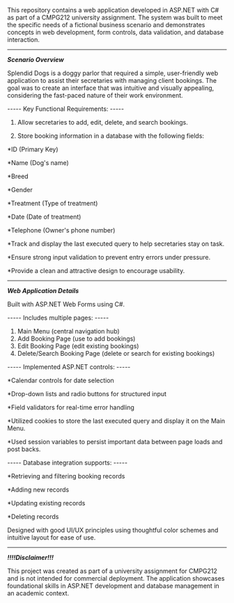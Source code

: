 This repository contains a web application developed in ASP.NET with C# as part of a CMPG212 university assignment. The system was built to meet the specific needs of a fictional business scenario and demonstrates concepts in web development, form controls, data validation, and database interaction.

------------------------------------------------------------------------------------------------------------------------------------------------------------------------------------------------------------------------

_____Scenario Overview_____

Splendid Dogs is a doggy parlor that required a simple, user-friendly web application to assist their secretaries with managing client bookings. The goal was to create an interface that was intuitive and visually appealing, considering the fast-paced nature of their work environment.

----- Key Functional Requirements: -----

1. Allow secretaries to add, edit, delete, and search bookings.

2. Store booking information in a database with the following fields:

*ID (Primary Key)

*Name (Dog's name)

*Breed

*Gender

*Treatment (Type of treatment)

*Date (Date of treatment)

*Telephone (Owner's phone number)

*Track and display the last executed query to help secretaries stay on task.

*Ensure strong input validation to prevent entry errors under pressure.

*Provide a clean and attractive design to encourage usability.

------------------------------------------------------------------------------------------------------------------------------------------------------------------------------------------------------------------------

_____Web Application Details_____


Built with ASP.NET Web Forms using C#.

----- Includes multiple pages: -----

1. Main Menu (central navigation hub)
2. Add Booking Page (use to add bookings)
3. Edit Booking Page (edit existing bookings)
4. Delete/Search Booking Page (delete or search for existing bookings)

 ----- Implemented ASP.NET controls: -----

 *Calendar controls for date selection

 *Drop-down lists and radio buttons for structured input
 
 *Field validators for real-time error handling
 
 *Utilized cookies to store the last executed query and display it on the Main Menu.
 
 *Used session variables to persist important data between page loads and post backs.

----- Database integration supports: -----

 *Retrieving and filtering booking records
 
 *Adding new records
 
 *Updating existing records
 
 *Deleting records

Designed with good UI/UX principles using thoughtful color schemes and intuitive layout for ease of use.

------------------------------------------------------------------------------------------------------------------------------------------------------------------------------------------------------------------------

_____!!!!Disclaimer!!!_____

This project was created as part of a university assignment for CMPG212 and is not intended for commercial deployment. The application showcases foundational skills in ASP.NET development and database management in an academic context.
